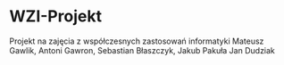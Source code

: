 # WZI-Projekt
Projekt na zajęcia z współczesnych zastosowań informatyki
Mateusz Gawlik,
Antoni Gawron,
Sebastian Błaszczyk,
Jakub Pakuła
Jan Dudziak
